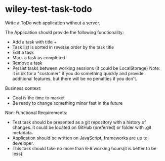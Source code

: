 # wiley-test-task-todo

Write a ToDo web application without a server.

The Application should provide the following functionality:
* Add a task with title + 
* Task list is sorted in reverse order by the task title
* Edit a task
* Mark a task as completed
* Remove a task
* Persist tasks between working sessions (it could be LocalStorage)
Note: it is ok for a "customer" if you do something quickly and provide additional features, but there will be no penalties if you don't.

Business context:
* Goal is the time to market
* Be ready to change something minor fast in the future

Non-Functional Requirements:
* Test task should be presented as a git repository with a history of changes. it could be located on GitHub (preferred) or folder with .git metadata.
* Application should be written on JavaScript, frameworks are up to developer.
* This task should take no more than 6-8 working hours(it is better to be less).